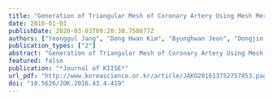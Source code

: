 ```yaml
---
title: "Generation of Triangular Mesh of Coronary Artery Using Mesh Merging"
date: 2016-01-01
publishDate: 2020-03-03T09:20:38.758677Z
authors: ["Yeonggul Jang", "Dong Hwan Kim", "Byunghwan Jeon", "Dongjin Han", "Hackjoon Shim", "Hyuk-jae Chang"]
publication_types: ["2"]
abstract: "Generation of Triangular Mesh of Coronary Artery Using Mesh Merging triangular mesh;mesh generation;mesh merging;computational fluid dynamics;tubular structure rendering; Generating a 3D surface model from coronary artery segmentation helps to not only improve the rendering efficiency but also the diagnostic accuracy by providing physiological informations such as fractional flow reserve using computational fluid dynamics (CFD). This paper proposes a method to generate a triangular surface mesh using vessel structure information acquired with coronary artery segmentation. The marching cube algorithm is a typical method for generating a triangular surface mesh from a segmentation result as bit mask. But it is difficult for methods based on marching cube algorithm to express the lumen of thin, small and winding vessels because the algorithm only works in a three-dimensional (3D) discrete space. The proposed method generates a more accurate triangular surface mesh for each singular vessel using vessel centerlines, normal vectors and lumen diameters estimated during the process of coronary artery segmentation as the input. Then, the meshes that are overlapped due to branching are processed by mesh merging and merged into a coronary mesh."
featured: false
publication: "*Journal of KIISE*"
url_pdf: "http://www.koreascience.or.kr/article/JAKO201613752757853.page"
doi: "10.5626/JOK.2016.43.4.419"
---
```



